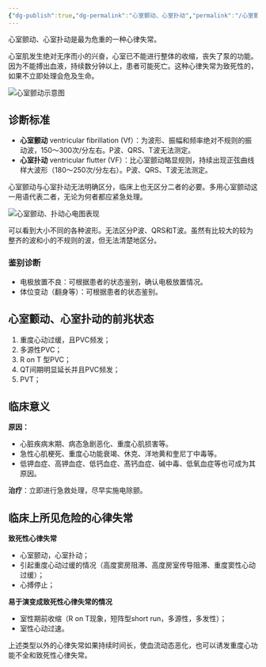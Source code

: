 ```yaml
---
{"dg-publish":true,"dg-permalink":"心室颤动、心室扑动","permalink":"/心室颤动、心室扑动/"}
---
```


心室颤动、心室扑动是最为危重的一种心律失常。

心室肌发生绝对无序而小的兴奋，心室已不能进行整体的收缩，丧失了泵的功能。因为不能搏出血液，持续数分钟以上，患者可能死亡。这种心律失常为致死性的，如果不立即处理会危及生命。

![心室颤动示意图](https://file.tsu.tw/d/file/20161209/a746314022aac5084fe9a70ff2edd4d1.jpg)

## 诊断标准

-   **心室颤动** ventricular fibrillation (Vf）：为波形、振幅和频率绝对不规则的振动波，150〜300次/分左右。P波、QRS、T波无法测定。
-   **心室扑动** ventricular flutter (VF）：比心室颤动略显规则，持续出现正弦曲线样大波形（180〜250次/分左右）。P波、QRS、T波无法测定。

心室颤动与心室扑动无法明确区分，临床上也无区分二者的必要。多用心室颤动这一用语代表二者，无论为何者都应紧急处理。

![心室颤动、扑动心电图表现](https://file.tsu.tw/d/file/20161209/2d8a13f2581fbd29b86f173b5b000ec7.jpg)

可以看到大小不同的各种波形。无法区分P波、QRS和T波。虽然有比较大的较为整齐的波和小的不规则的波，但无法清楚地区分。

### 鉴别诊断

-   电极放置不良：可根据患者的状态鉴别，确认电极放置情况。
-   体位变动（翻身等）：可根据患者的状态鉴别。

## 心室颤动、心室扑动的前兆状态

1.  重度心动过缓，且PVC频发；
2.  多源性PVC；
3.  R on T 型PVC；
4.  QT间期明显延长并且PVC频发；
5.  PVT；

## 临床意义

**原因：**

-   心脏疾病末期、病态急剧恶化、重度心肌损害等。
-   急性心肌梗死、重度心功能衰竭、休克、洋地黄和奎尼丁中毒等。
-   低钾血症、高钾血症、低钙血症、髙钙血症、碱中毒、低氧血症等也可成为其原因。

**治疗**：立即进行急救处理，尽早实施电除颤。

## 临床上所见危险的心律失常

**致死性心律失常**

-   心室颤动，心室扑动；
-   引起重度心动过缓的情况（高度窦房阻滞、高度房室传导阻滞、重度窦性心动过缓）；
-   心搏停止；

**易于演变成致死性心律失常的情况**

-   室性期前收缩（R on T现象，短阵型short run，多源性，多发性）；
-   室性心动过速。

上述类型以外的心律失常如果持续时间长，使血流动态恶化，也可以诱发重度心功能不全和致死性心律失常。